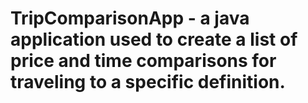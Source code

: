 # TripComparisonApp - a java application used to create a list of price and time comparisons for traveling to a specific definition.
